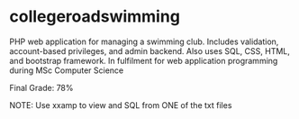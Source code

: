 # collegeroadswimming
PHP web application for managing a swimming club. Includes validation, account-based privileges, and admin backend. Also uses SQL, CSS, HTML, and bootstrap framework. In fulfilment for web application programming during MSc Computer Science  

Final Grade:  78%

NOTE: Use xxamp to view and SQL from ONE of the txt files
